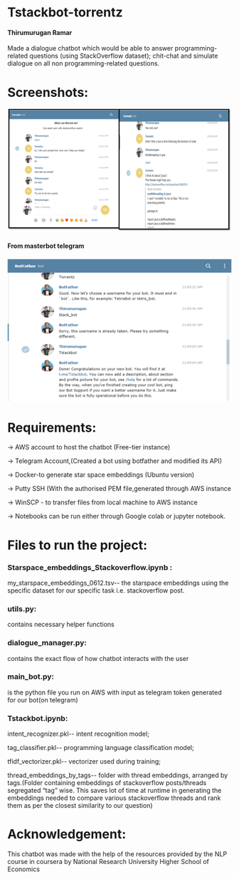 # Tstackbot-torrentz
#### Thirumurugan Ramar
Made a dialogue chatbot which would be able to answer programming-related questions (using StackOverflow dataset); chit-chat and simulate dialogue on all non programming-related questions.

# Screenshots:
![](images/telegram.png)


#### From masterbot telegram
![](images/telegram2.png)

# Requirements:

-> AWS account to host the chatbot (Free-tier instance)

-> Telegram Account,(Created a bot using botfather and modified its API)

-> Docker-to generate star space embeddings  (Ubuntu version)

-> Putty SSH  (With the authorised PEM file,generated through AWS instance

-> WinSCP - to transfer files from local machine to AWS instance

-> Notebooks can be run either through Google colab or jupyter notebook.

# Files to run the project:

### Starspace_embeddings_Stackoverflow.ipynb :

my_starspace_embeddings_0612.tsv-- the starspace embeddings using the specific dataset for our specific task i.e. stackoverflow post.

### utils.py:
contains necessary helper functions

### dialogue_manager.py:
contains the exact flow of how chatbot interacts with the user

### main_bot.py:
is the python file you run on AWS with input as telegram token generated for our bot(on telegram)

### Tstackbot.ipynb:
intent_recognizer.pkl-- intent recognition model;

tag_classifier.pkl-- programming language classification model;

tfidf_vectorizer.pkl-- vectorizer used during training;

thread_embeddings_by_tags-- folder with thread embeddings, arranged by tags.(Folder containing embeddings of stackoverflow posts/threads segregated “tag” wise. This saves lot of time at runtime in generating the embeddings needed to compare various stackoverflow threads and rank them as per the closest similarity to our question)


# Acknowledgement:
This chatbot was made with the help of the resources provided by the NLP course in coursera by  National Research University Higher School of Economics




